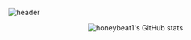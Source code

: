 ![header](https://capsule-render.vercel.app/api?type=waving&color=timeGradient&height=200&section=header&text=dahyun%20chung%20☁️&fontSize=70)


<!-- <div align="center"> -->
<div align="center">
  
![honeybeat1's GitHub stats](https://github-readme-stats.vercel.app/api?username=honeybeat1&show_icons=true&theme=nord)
</div>

<!--
**honeybeat1/honeybeat1** is a ✨ _special_ ✨ repository because its `README.md` (this file) appears on your GitHub profile.

Here are some ideas to get you started:

- 🔭 I’m currently working on ...
- 🌱 I’m currently learning ...
- 👯 I’m looking to collaborate on ...
- 🤔 I’m looking for help with ...
- 💬 Ask me about ...
- 📫 How to reach me: ...
- 😄 Pronouns: ...
- ⚡ Fun fact: ...
-->
